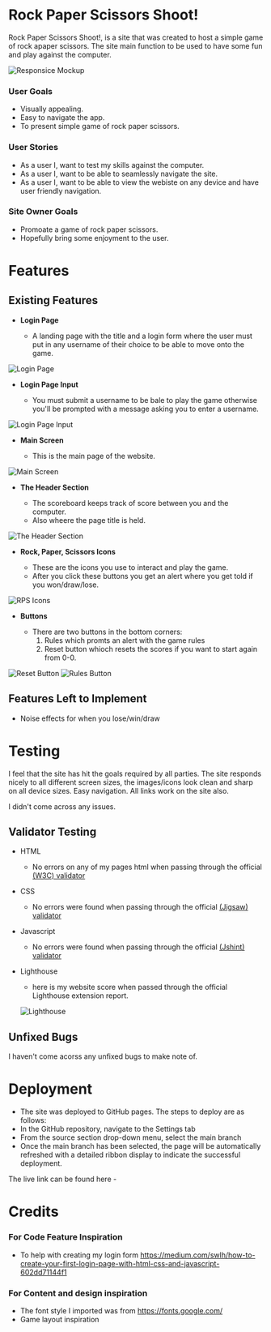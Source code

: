# Rock Paper Scissors Shoot!

Rock Paper Scissors Shoot!, is a site that was created to host a simple game of rock apaper scissors. The site main function to be used to have some fun and play against the computer.

![Responsice Mockup](docs/)

### User Goals

- Visually appealing.
- Easy to navigate the app.
- To present simple game of rock paper scissors.

### User Stories

- As a user I, want to test my skills against the computer.
- As a user I, want to be able to seamlessly navigate the site. 
- As a user I, want to be able to view the webiste on any device and have user friendly navigation.

### Site Owner Goals 

- Promoate a game of rock paper scissors.
- Hopefully bring some enjoyment to the user. 


# Features 

## Existing Features

- __Login Page__

  - A landing page with the title and a login form where the user must put in any username of their choice to be able to move onto the game. 

![Login Page](docs/Screenshot1.png)

- __Login Page Input__

  - You must submit a username to be bale to play the game otherwise you'll be prompted with a message asking you to enter a username.  

![Login Page Input](docs/Screenshot2.png)

- __Main Screen__

  - This is the main page of the website. 

![Main Screen](docs/Screenshot3.png)

- __The Header Section__ 

  - The scoreboard keeps track of score between you and the computer.
  - Also wheere the page title is held.

![The Header Section](docs/Screenshot4.png)

- __Rock, Paper, Scissors Icons__

  - These are the icons you use to interact and play the game.
  - After you click these buttons you get an alert where you get told if you won/draw/lose.

![RPS Icons](docs/Screenshot5.png)

- __Buttons__

  - There are two buttons in the bottom corners:
    1. Rules which promts an alert with the game rules 
    2. Reset button whioch resets the scores if you want to start again from 0-0.

![Reset Button](docs/Screenshot6.png) ![Rules Button](docs/Screenshot7.png)


## Features Left to Implement

- Noise effects for when you lose/win/draw


# Testing 

I feel that the site has hit the goals required by all parties. The site responds nicely to all different screen sizes, the images/icons look clean and sharp on all device sizes. Easy navigation. All links work on the site also.
 
I didn't come across any issues.

## Validator Testing 

- HTML
  - No errors on any of my pages html when passing through the official [(W3C) validator](https://validator.w3.org/#validate_by_input)

- CSS
  - No errors were found when passing through the official [(Jigsaw) validator](https://jigsaw.w3.org/css-validator/#validate_by_input)

- Javascript
  - No errors were found when passing through the official [(Jshint) validator](https://jshint.com/)

- Lighthouse
  - here is my website score when passed through the official Lighthouse extension report. 

  ![Lighthouse](docs/)

## Unfixed Bugs

I haven't come acorss any unfixed bugs to make note of. 


# Deployment 

- The site was deployed to GitHub pages. The steps to deploy are as follows: 
- In the GitHub repository, navigate to the Settings tab 
- From the source section drop-down menu, select the main branch
- Once the main branch has been selected, the page will be automatically refreshed with a detailed ribbon display to indicate the successful deployment. 

The live link can be found here - 


# Credits 

### For Code Feature Inspiration 
- To help with creating my login form https://medium.com/swlh/how-to-create-your-first-login-page-with-html-css-and-javascript-602dd71144f1

### For Content and design inspiration
- The font style I imported was from https://fonts.google.com/ 
- Game layout inspiration 